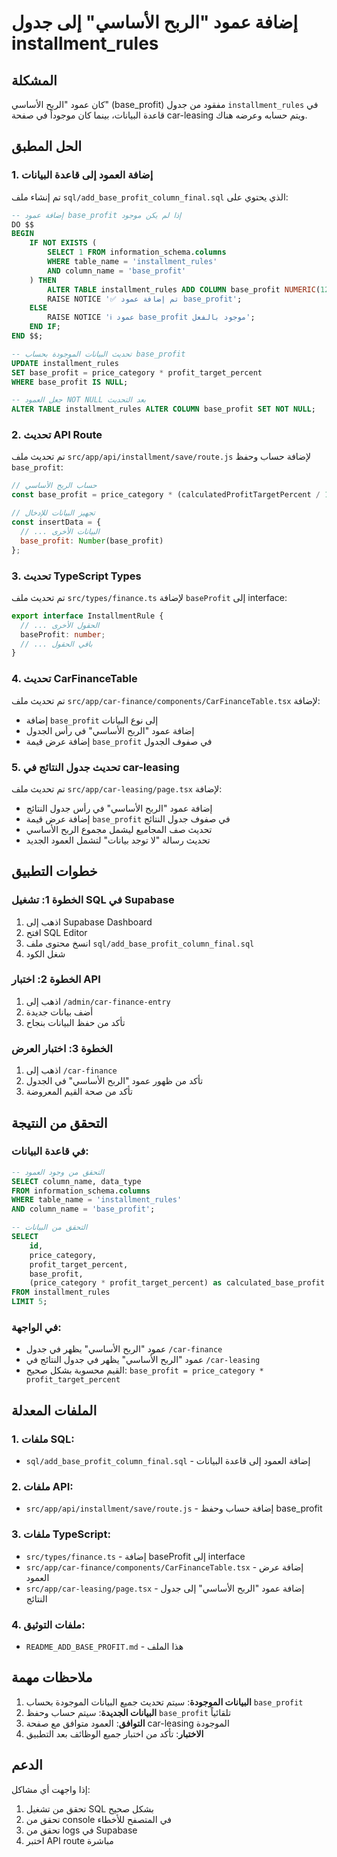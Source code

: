 # إضافة عمود "الربح الأساسي" إلى جدول installment_rules

## المشكلة
كان عمود "الربح الأساسي" (base_profit) مفقود من جدول `installment_rules` في قاعدة البيانات، بينما كان موجوداً في صفحة car-leasing ويتم حسابه وعرضه هناك.

## الحل المطبق

### 1. إضافة العمود إلى قاعدة البيانات
تم إنشاء ملف `sql/add_base_profit_column_final.sql` الذي يحتوي على:

```sql
-- إضافة عمود base_profit إذا لم يكن موجود
DO $$ 
BEGIN
    IF NOT EXISTS (
        SELECT 1 FROM information_schema.columns 
        WHERE table_name = 'installment_rules' 
        AND column_name = 'base_profit'
    ) THEN
        ALTER TABLE installment_rules ADD COLUMN base_profit NUMERIC(12,2);
        RAISE NOTICE '✅ تم إضافة عمود base_profit';
    ELSE
        RAISE NOTICE 'ℹ️ عمود base_profit موجود بالفعل';
    END IF;
END $$;

-- تحديث البيانات الموجودة بحساب base_profit
UPDATE installment_rules 
SET base_profit = price_category * profit_target_percent
WHERE base_profit IS NULL;

-- جعل العمود NOT NULL بعد التحديث
ALTER TABLE installment_rules ALTER COLUMN base_profit SET NOT NULL;
```

### 2. تحديث API Route
تم تحديث ملف `src/app/api/installment/save/route.js` لإضافة حساب وحفظ `base_profit`:

```javascript
// حساب الربح الأساسي
const base_profit = price_category * (calculatedProfitTargetPercent / 100);

// تجهيز البيانات للإدخال
const insertData = {
  // ... البيانات الأخرى
  base_profit: Number(base_profit)
};
```

### 3. تحديث TypeScript Types
تم تحديث ملف `src/types/finance.ts` لإضافة `baseProfit` إلى interface:

```typescript
export interface InstallmentRule {
  // ... الحقول الأخرى
  baseProfit: number;
  // ... باقي الحقول
}
```

### 4. تحديث CarFinanceTable
تم تحديث ملف `src/app/car-finance/components/CarFinanceTable.tsx` لإضافة:

- إضافة `base_profit` إلى نوع البيانات
- إضافة عمود "الربح الأساسي" في رأس الجدول
- إضافة عرض قيمة `base_profit` في صفوف الجدول

### 5. تحديث جدول النتائج في car-leasing
تم تحديث ملف `src/app/car-leasing/page.tsx` لإضافة:

- إضافة عمود "الربح الأساسي" في رأس جدول النتائج
- إضافة عرض قيمة `base_profit` في صفوف جدول النتائج
- تحديث صف المجاميع ليشمل مجموع الربح الأساسي
- تحديث رسالة "لا توجد بيانات" لتشمل العمود الجديد

## خطوات التطبيق

### الخطوة 1: تشغيل SQL في Supabase
1. اذهب إلى Supabase Dashboard
2. افتح SQL Editor
3. انسخ محتوى ملف `sql/add_base_profit_column_final.sql`
4. شغل الكود

### الخطوة 2: اختبار API
1. اذهب إلى `/admin/car-finance-entry`
2. أضف بيانات جديدة
3. تأكد من حفظ البيانات بنجاح

### الخطوة 3: اختبار العرض
1. اذهب إلى `/car-finance`
2. تأكد من ظهور عمود "الربح الأساسي" في الجدول
3. تأكد من صحة القيم المعروضة

## التحقق من النتيجة

### في قاعدة البيانات:
```sql
-- التحقق من وجود العمود
SELECT column_name, data_type 
FROM information_schema.columns 
WHERE table_name = 'installment_rules' 
AND column_name = 'base_profit';

-- التحقق من البيانات
SELECT 
    id,
    price_category,
    profit_target_percent,
    base_profit,
    (price_category * profit_target_percent) as calculated_base_profit
FROM installment_rules 
LIMIT 5;
```

### في الواجهة:
- عمود "الربح الأساسي" يظهر في جدول `/car-finance`
- عمود "الربح الأساسي" يظهر في جدول النتائج في `/car-leasing`
- القيم محسوبة بشكل صحيح: `base_profit = price_category * profit_target_percent`

## الملفات المعدلة

### 1. ملفات SQL:
- `sql/add_base_profit_column_final.sql` - إضافة العمود إلى قاعدة البيانات

### 2. ملفات API:
- `src/app/api/installment/save/route.js` - إضافة حساب وحفظ base_profit

### 3. ملفات TypeScript:
- `src/types/finance.ts` - إضافة baseProfit إلى interface
- `src/app/car-finance/components/CarFinanceTable.tsx` - إضافة عرض العمود
- `src/app/car-leasing/page.tsx` - إضافة عمود "الربح الأساسي" إلى جدول النتائج

### 4. ملفات التوثيق:
- `README_ADD_BASE_PROFIT.md` - هذا الملف

## ملاحظات مهمة

1. **البيانات الموجودة**: سيتم تحديث جميع البيانات الموجودة بحساب `base_profit`
2. **البيانات الجديدة**: سيتم حساب وحفظ `base_profit` تلقائياً
3. **التوافق**: العمود متوافق مع صفحة car-leasing الموجودة
4. **الاختبار**: تأكد من اختبار جميع الوظائف بعد التطبيق

## الدعم

إذا واجهت أي مشاكل:
1. تحقق من تشغيل SQL بشكل صحيح
2. تحقق من console في المتصفح للأخطاء
3. تحقق من logs في Supabase
4. اختبر API route مباشرة 